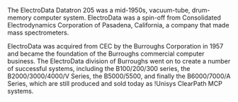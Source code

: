The ElectroData Datatron 205 was a mid-1950s, vacuum-tube, drum-memory computer system. ElectroData was a spin-off from Consolidated Electrodynamics Corporation of Pasadena, California, a company that made mass spectrometers.

ElectroData was acquired from CEC by the Burroughs Corporation in 1957 and became the foundation of the Burroughs commercial computer business. The ElectroData division of Burroughs went on to create a number of successful systems, including the B100/200/300 series, the B2000/3000/4000/V Series, the B5000/5500, and finally the B6000/7000/A Series, which are still produced and sold today as !Unisys ClearPath MCP systems.